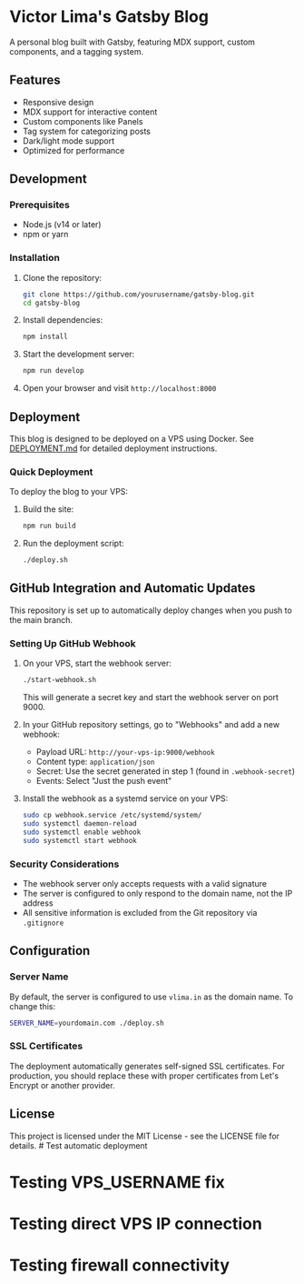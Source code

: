 # Victor Lima's Gatsby Blog

A personal blog built with Gatsby, featuring MDX support, custom components, and a tagging system.

## Features

- Responsive design
- MDX support for interactive content
- Custom components like Panels
- Tag system for categorizing posts
- Dark/light mode support
- Optimized for performance

## Development

### Prerequisites

- Node.js (v14 or later)
- npm or yarn

### Installation

1. Clone the repository:
   ```bash
   git clone https://github.com/yourusername/gatsby-blog.git
   cd gatsby-blog
   ```

2. Install dependencies:
   ```bash
   npm install
   ```

3. Start the development server:
   ```bash
   npm run develop
   ```

4. Open your browser and visit `http://localhost:8000`

## Deployment

This blog is designed to be deployed on a VPS using Docker. See [DEPLOYMENT.md](DEPLOYMENT.md) for detailed deployment instructions.

### Quick Deployment

To deploy the blog to your VPS:

1. Build the site:
   ```bash
   npm run build
   ```

2. Run the deployment script:
   ```bash
   ./deploy.sh
   ```

## GitHub Integration and Automatic Updates

This repository is set up to automatically deploy changes when you push to the main branch.

### Setting Up GitHub Webhook

1. On your VPS, start the webhook server:
   ```bash
   ./start-webhook.sh
   ```
   This will generate a secret key and start the webhook server on port 9000.

2. In your GitHub repository settings, go to "Webhooks" and add a new webhook:
   - Payload URL: `http://your-vps-ip:9000/webhook`
   - Content type: `application/json`
   - Secret: Use the secret generated in step 1 (found in `.webhook-secret`)
   - Events: Select "Just the push event"

3. Install the webhook as a systemd service on your VPS:
   ```bash
   sudo cp webhook.service /etc/systemd/system/
   sudo systemctl daemon-reload
   sudo systemctl enable webhook
   sudo systemctl start webhook
   ```

### Security Considerations

- The webhook server only accepts requests with a valid signature
- The server is configured to only respond to the domain name, not the IP address
- All sensitive information is excluded from the Git repository via `.gitignore`

## Configuration

### Server Name

By default, the server is configured to use `vlima.in` as the domain name. To change this:

```bash
SERVER_NAME=yourdomain.com ./deploy.sh
```

### SSL Certificates

The deployment automatically generates self-signed SSL certificates. For production, you should replace these with proper certificates from Let's Encrypt or another provider.

## License

This project is licensed under the MIT License - see the LICENSE file for details. # Test automatic deployment
# Testing VPS_USERNAME fix
# Testing direct VPS IP connection
# Testing firewall connectivity
